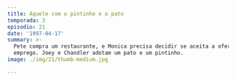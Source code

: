 ```yaml
---
title: Aquele com o pintinho e o pato
temporada: 3
episodio: 21
date: '1997-04-17'
summary: >-
  Pete compra um restaurante, e Monica precisa decidir se aceita a oferta de
  emprego. Joey e Chandler adotam um pato e um pintinho.
image: ./img/21/thumb-medium.jpg

---
```

